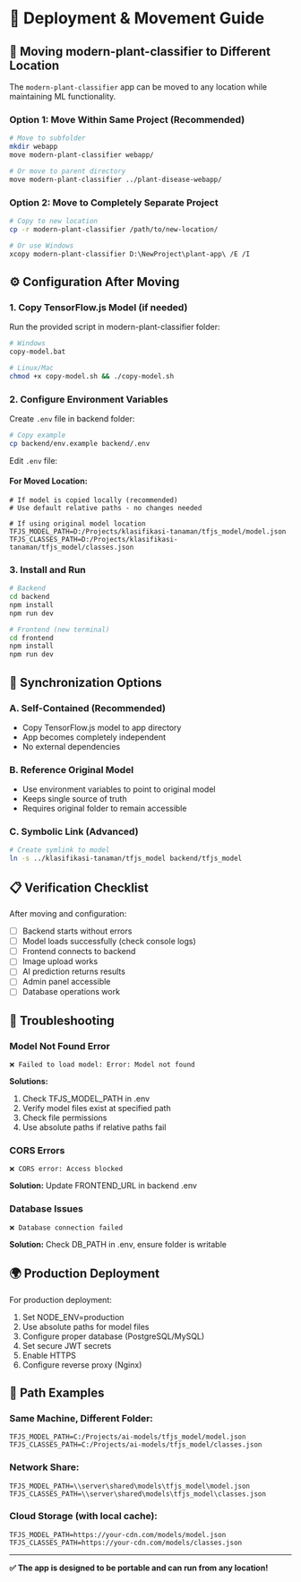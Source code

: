 # 🚀 Deployment & Movement Guide

## 📁 Moving modern-plant-classifier to Different Location

The `modern-plant-classifier` app can be moved to any location while maintaining ML functionality.

### Option 1: Move Within Same Project (Recommended)

```bash
# Move to subfolder
mkdir webapp
move modern-plant-classifier webapp/

# Or move to parent directory  
move modern-plant-classifier ../plant-disease-webapp/
```

### Option 2: Move to Completely Separate Project

```bash
# Copy to new location
cp -r modern-plant-classifier /path/to/new-location/

# Or use Windows
xcopy modern-plant-classifier D:\NewProject\plant-app\ /E /I
```

## ⚙️ Configuration After Moving

### 1. Copy TensorFlow.js Model (if needed)

Run the provided script in modern-plant-classifier folder:
```bash
# Windows
copy-model.bat

# Linux/Mac  
chmod +x copy-model.sh && ./copy-model.sh
```

### 2. Configure Environment Variables

Create `.env` file in backend folder:

```bash
# Copy example
cp backend/env.example backend/.env
```

Edit `.env` file:

#### For Moved Location:
```env
# If model is copied locally (recommended)
# Use default relative paths - no changes needed

# If using original model location
TFJS_MODEL_PATH=D:/Projects/klasifikasi-tanaman/tfjs_model/model.json
TFJS_CLASSES_PATH=D:/Projects/klasifikasi-tanaman/tfjs_model/classes.json
```

### 3. Install and Run

```bash
# Backend
cd backend
npm install
npm run dev

# Frontend (new terminal)
cd frontend  
npm install
npm run dev
```

## 🔄 Synchronization Options

### A. Self-Contained (Recommended)
- Copy TensorFlow.js model to app directory
- App becomes completely independent
- No external dependencies

### B. Reference Original Model  
- Use environment variables to point to original model
- Keeps single source of truth
- Requires original folder to remain accessible

### C. Symbolic Link (Advanced)
```bash
# Create symlink to model
ln -s ../klasifikasi-tanaman/tfjs_model backend/tfjs_model
```

## 📋 Verification Checklist

After moving and configuration:

- [ ] Backend starts without errors
- [ ] Model loads successfully (check console logs)
- [ ] Frontend connects to backend
- [ ] Image upload works
- [ ] AI prediction returns results
- [ ] Admin panel accessible
- [ ] Database operations work

## 🐛 Troubleshooting

### Model Not Found Error
```
❌ Failed to load model: Error: Model not found
```

**Solutions:**
1. Check TFJS_MODEL_PATH in .env
2. Verify model files exist at specified path
3. Check file permissions
4. Use absolute paths if relative paths fail

### CORS Errors
```
❌ CORS error: Access blocked
```

**Solution:** Update FRONTEND_URL in backend .env

### Database Issues
```  
❌ Database connection failed
```

**Solution:** Check DB_PATH in .env, ensure folder is writable

## 🌍 Production Deployment

For production deployment:

1. Set NODE_ENV=production
2. Use absolute paths for model files
3. Configure proper database (PostgreSQL/MySQL)
4. Set secure JWT secrets
5. Enable HTTPS
6. Configure reverse proxy (Nginx)

## 🔗 Path Examples

### Same Machine, Different Folder:
```env
TFJS_MODEL_PATH=C:/Projects/ai-models/tfjs_model/model.json
TFJS_CLASSES_PATH=C:/Projects/ai-models/tfjs_model/classes.json
```

### Network Share:
```env
TFJS_MODEL_PATH=\\server\shared\models\tfjs_model\model.json
TFJS_CLASSES_PATH=\\server\shared\models\tfjs_model\classes.json
```

### Cloud Storage (with local cache):
```env
TFJS_MODEL_PATH=https://your-cdn.com/models/model.json
TFJS_CLASSES_PATH=https://your-cdn.com/models/classes.json
```

---

**✅ The app is designed to be portable and can run from any location!** 